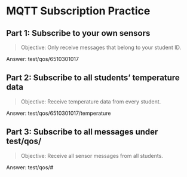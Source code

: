 # MQTT Subscription Practice


## Part 1: Subscribe to your own sensors

> Objective: Only receive messages that belong to your student ID.

Answer: test/qos/6510301017


## Part 2: Subscribe to all students’ temperature data

> Objective: Receive temperature data from every student.

Answer: test/qos/6510301017/temperature


## Part 3: Subscribe to all messages under test/qos/

> Objective: Receive all sensor messages from all students.

Answer: test/qos/#
